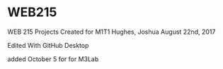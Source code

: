 # WEB215
WEB 215 Projects
Created for M1T1
Hughes, Joshua
August 22nd, 2017

Edited With GitHub Desktop

added October 5
for for M3Lab
